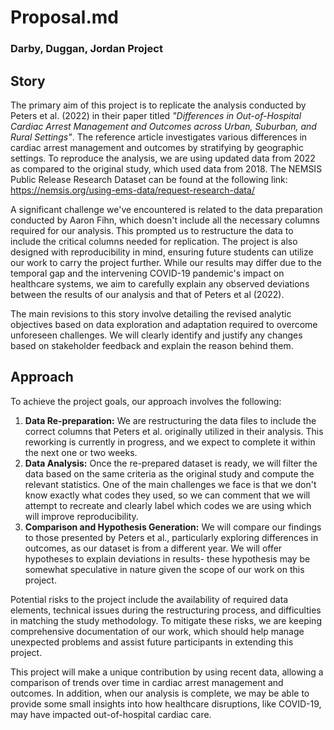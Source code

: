 # Proposal.md
### Darby, Duggan, Jordan Project

## Story

The primary aim of this project is to replicate the analysis conducted by Peters et al. (2022) in their paper titled *"Differences in Out-of-Hospital Cardiac Arrest Management and Outcomes across Urban, Suburban, and Rural Settings"*. The reference article investigates various differences in cardiac arrest management and outcomes by stratifying by geographic settings. To reproduce the analysis, we are using updated data from 2022 as compared to the original study, which used data from 2018. The NEMSIS Public Release Research Dataset can be found at the following link: https://nemsis.org/using-ems-data/request-research-data/

A significant challenge we've encountered is related to the data preparation conducted by Aaron Fihn, which doesn't include all the necessary columns required for our analysis. This prompted us to restructure the data to include the critical columns needed for replication. The project is also designed with reproducibility in mind, ensuring future students can utilize our work to carry the project further. While our results may differ due to the temporal gap and the intervening COVID-19 pandemic's impact on healthcare systems, we aim to carefully explain any observed deviations between the results of our analysis and that of Peters et al (2022).

The main revisions to this story involve detailing the revised analytic objectives based on data exploration and adaptation required to overcome unforeseen challenges. We will clearly identify and justify any changes based on stakeholder feedback and explain the reason behind them.

## Approach

To achieve the project goals, our approach involves the following:

1. **Data Re-preparation:** We are restructuring the data files to include the correct columns that Peters et al. originally utilized in their analysis. This reworking is currently in progress, and we expect to complete it within the next one or two weeks.
2. **Data Analysis:** Once the re-prepared dataset is ready, we will filter the data based on the same criteria as the original study and compute the relevant statistics. One of the main challenges we face is that we don't know exactly what codes they used, so we can comment that we will attempt to recreate and clearly label which codes we are using which will improve reproducibility.
3. **Comparison and Hypothesis Generation:** We will compare our findings to those presented by Peters et al., particularly exploring differences in outcomes, as our dataset is from a different year. We will offer hypotheses to explain deviations in results- these hypothesis may be somewhat speculative in nature given the scope of our work on this project.

Potential risks to the project include the availability of required data elements, technical issues during the restructuring process, and difficulties in matching the study methodology. To mitigate these risks, we are keeping comprehensive documentation of our work, which should help manage unexpected problems and assist future participants in extending this project.

This project will make a unique contribution by using recent data, allowing a comparison of trends over time in cardiac arrest management and outcomes. In addition, when our analysis is complete, we may be able to provide some small insights into how healthcare disruptions, like COVID-19, may have impacted out-of-hospital cardiac care.
